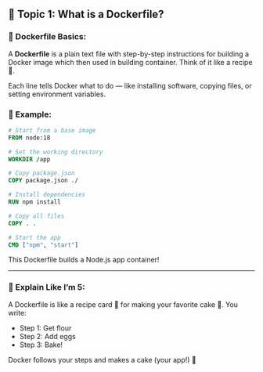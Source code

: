 
## 🧠 Topic 1: What is a Dockerfile?

### 📌 Dockerfile Basics:
A **Dockerfile** is a plain text file with step-by-step instructions for building a Docker image which then used in building container. Think of it like a recipe 🍳.

Each line tells Docker what to do — like installing software, copying files, or setting environment variables.

### 🧪 Example:
```Dockerfile
# Start from a base image
FROM node:18

# Set the working directory
WORKDIR /app

# Copy package.json
COPY package.json ./

# Install dependencies
RUN npm install

# Copy all files
COPY . .

# Start the app
CMD ["npm", "start"]
```

This Dockerfile builds a Node.js app container!

---
### 🍼 Explain Like I’m 5:
A Dockerfile is like a recipe card 📖 for making your favorite cake 🎂. You write:
- Step 1: Get flour
- Step 2: Add eggs
- Step 3: Bake!

Docker follows your steps and makes a cake (your app!) 🍰
